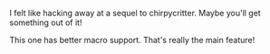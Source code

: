 I felt like hacking away at a sequel to chirpycritter. Maybe you'll get something out of it!

This one has better macro support. That's really the main feature!